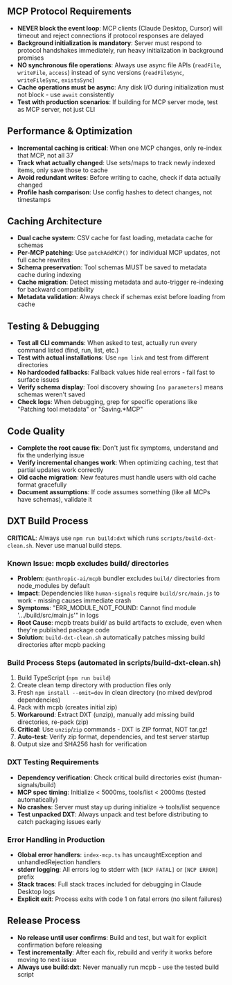 ## MCP Protocol Requirements

- **NEVER block the event loop**: MCP clients (Claude Desktop, Cursor) will timeout and reject connections if protocol responses are delayed
- **Background initialization is mandatory**: Server must respond to protocol handshakes immediately, run heavy initialization in background promises
- **NO synchronous file operations**: Always use async file APIs (`readFile`, `writeFile`, `access`) instead of sync versions (`readFileSync`, `writeFileSync`, `existsSync`)
- **Cache operations must be async**: Any disk I/O during initialization must not block - use `await` consistently
- **Test with production scenarios**: If building for MCP server mode, test as MCP server, not just CLI

## Performance & Optimization

- **Incremental caching is critical**: When one MCP changes, only re-index that MCP, not all 37
- **Track what actually changed**: Use sets/maps to track newly indexed items, only save those to cache
- **Avoid redundant writes**: Before writing to cache, check if data actually changed
- **Profile hash comparison**: Use config hashes to detect changes, not timestamps

## Caching Architecture

- **Dual cache system**: CSV cache for fast loading, metadata cache for schemas
- **Per-MCP patching**: Use `patchAddMCP()` for individual MCP updates, not full cache rewrites
- **Schema preservation**: Tool schemas MUST be saved to metadata cache during indexing
- **Cache migration**: Detect missing metadata and auto-trigger re-indexing for backward compatibility
- **Metadata validation**: Always check if schemas exist before loading from cache

## Testing & Debugging

- **Test all CLI commands**: When asked to test, actually run every command listed (find, run, list, etc.)
- **Test with actual installations**: Use `npm link` and test from different directories
- **No hardcoded fallbacks**: Fallback values hide real errors - fail fast to surface issues
- **Verify schema display**: Tool discovery showing `[no parameters]` means schemas weren't saved
- **Check logs**: When debugging, grep for specific operations like "Patching tool metadata" or "Saving.*MCP"

## Code Quality

- **Complete the root cause fix**: Don't just fix symptoms, understand and fix the underlying issue
- **Verify incremental changes work**: When optimizing caching, test that partial updates work correctly
- **Old cache migration**: New features must handle users with old cache format gracefully
- **Document assumptions**: If code assumes something (like all MCPs have schemas), validate it

## DXT Build Process

**CRITICAL**: Always use `npm run build:dxt` which runs `scripts/build-dxt-clean.sh`. Never use manual build steps.

### Known Issue: mcpb excludes build/ directories
- **Problem**: `@anthropic-ai/mcpb` bundler excludes `build/` directories from node_modules by default
- **Impact**: Dependencies like `human-signals` require `build/src/main.js` to work - missing causes immediate crash
- **Symptoms**: "ERR_MODULE_NOT_FOUND: Cannot find module '.../build/src/main.js'" in logs
- **Root Cause**: mcpb treats build/ as build artifacts to exclude, even when they're published package code
- **Solution**: `build-dxt-clean.sh` automatically patches missing build directories after mcpb packing

### Build Process Steps (automated in scripts/build-dxt-clean.sh)
1. Build TypeScript (`npm run build`)
2. Create clean temp directory with production files only
3. Fresh `npm install --omit=dev` in clean directory (no mixed dev/prod dependencies)
4. Pack with mcpb (creates initial zip)
5. **Workaround**: Extract DXT (unzip), manually add missing build directories, re-pack (zip)
6. **Critical**: Use `unzip`/`zip` commands - DXT is ZIP format, NOT tar.gz!
7. **Auto-test**: Verify zip format, dependencies, and test server startup
8. Output size and SHA256 hash for verification

### DXT Testing Requirements
- **Dependency verification**: Check critical build directories exist (human-signals/build)
- **MCP spec timing**: Initialize < 5000ms, tools/list < 2000ms (tested automatically)
- **No crashes**: Server must stay up during initialize → tools/list sequence
- **Test unpacked DXT**: Always unpack and test before distributing to catch packaging issues early

### Error Handling in Production
- **Global error handlers**: `index-mcp.ts` has uncaughtException and unhandledRejection handlers
- **stderr logging**: All errors log to stderr with `[NCP FATAL]` or `[NCP ERROR]` prefix
- **Stack traces**: Full stack traces included for debugging in Claude Desktop logs
- **Explicit exit**: Process exits with code 1 on fatal errors (no silent failures)

## Release Process

- **No release until user confirms**: Build and test, but wait for explicit confirmation before releasing
- **Test incrementally**: After each fix, rebuild and verify it works before moving to next issue
- **Always use build:dxt**: Never manually run mcpb - use the tested build script
